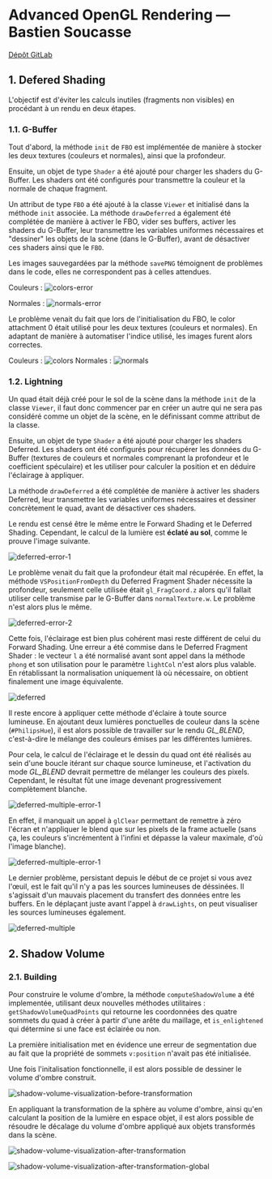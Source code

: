 # Advanced OpenGL Rendering — Bastien Soucasse

[Dépôt GitLab](https://gitlab.emi.u-bordeaux.fr/bsoucasse/sia-gl-renderer)

## 1. Defered Shading

L'objectif est d'éviter les calculs inutiles (fragments non visibles) en procédant à un rendu en deux étapes.

### 1.1. G-Buffer

Tout d'abord, la méthode `init` de `FBO` est implémentée de manière à stocker les deux textures (couleurs et normales), ainsi que la profondeur.

Ensuite, un objet de type `Shader` a été ajouté pour charger les shaders du G-Buffer. Les shaders ont été configurés pour transmettre la couleur et la normale de chaque fragment.

Un attribut de type `FBO` a été ajouté à la classe `Viewer` et initialisé dans la méthode `init` associée. La méthode `drawDeferred` a également été complétée de manière à activer le FBO, vider ses buffers, activer les shaders du G-Buffer, leur transmettre les variables uniformes nécessaires et "dessiner" les objets de la scène (dans le G-Buffer), avant de désactiver ces shaders ainsi que le `FBO`.

Les images sauvegardées par la méthode `savePNG` témoignent de problèmes dans le code, elles ne correspondent pas à celles attendues.

Couleurs : ![colors-error](images/colors-error.png)

Normales : ![normals-error](images/normals-error.png)

Le problème venait du fait que lors de l'initialisation du FBO, le color attachment 0 était utilisé pour les deux textures (couleurs et normales). En adaptant de manière à automatiser l'indice utilisé, les images furent alors correctes.

Couleurs : ![colors](images/colors.png)
Normales : ![normals](images/normals.png)

### 1.2. Lightning

Un quad était déjà créé pour le sol de la scène dans la méthode `init` de la classe `Viewer`, il faut donc commencer par en créer un autre qui ne sera pas considéré comme un objet de la scène, en le définissant comme attribut de la classe.

Ensuite, un objet de type `Shader` a été ajouté pour charger les shaders Deferred. Les shaders ont été configurés pour récupérer les données du G-Buffer (textures de couleurs et normales comprenant la profondeur et le coefficient spéculaire) et les utiliser pour calculer la position et en déduire l'éclairage à appliquer.

La méthode `drawDeferred` a été complétée de manière à activer les shaders Deferred, leur transmettre les variables uniformes nécessaires et dessiner concrètement le quad, avant de désactiver ces shaders.

Le rendu est censé être le même entre le Forward Shading et le Deferred Shading. Cependant, le calcul de la lumière est **éclaté au sol**, comme le prouve l'image suivante.

![deferred-error-1](images/deferred-error-1.gif)

Le problème venait du fait que la profondeur était mal récupérée. En effet, la méthode `VSPositionFromDepth` du Deferred Fragment Shader nécessite la profondeur, seulement celle utilisée était `gl_FragCoord.z` alors qu'il fallait utiliser celle transmise par le G-Buffer dans `normalTexture.w`. Le problème n'est alors plus le même.

![deferred-error-2](images/deferred-error-2.gif)

Cette fois, l'éclairage est bien plus cohérent masi reste différent de celui du Forward Shading. Une erreur a été commise dans le Deferred Fragment Shader : le vecteur `l` a été normalisé avant sont appel dans la méthode `phong` et son utilisation pour le paramètre `lightCol` n'est alors plus valable. En rétablissant la normalisation uniquement là où nécessaire, on obtient finalement une image équivalente.

![deferred](images/deferred.gif)

Il reste encore à appliquer cette méthode d'éclaire à toute source lumineuse. En ajoutant deux lumières ponctuelles de couleur dans la scène (`#PhilipsHue`), il est alors possible de travailler sur le rendu *GL_BLEND*, c'est-à-dire le mélange des couleurs émises par les différentes lumières.

Pour cela, le calcul de l'éclairage et le dessin du quad ont été réalisés au sein d'une boucle itérant sur chaque source lumineuse, et l'activation du mode *GL_BLEND* devrait permettre de mélanger les couleurs des pixels. Cependant, le résultat fût une image devenant progressivement complètement blanche.

![deferred-multiple-error-1](images/deferred-multiple-error-1.gif)

En effet, il manquait un appel à `glClear` permettant de remettre à zéro l'écran et n'appliquer le blend que sur les pixels de la frame actuelle (sans ça, les couleurs s'incrémentent à l'infini et dépasse la valeur maximale, d'où l'image blanche).

![deferred-multiple-error-1](images/deferred-multiple-error-2.gif)

Le dernier problème, persistant depuis le début de ce projet si vous avez l'œuil, est le fait qu'il n'y a pas les sources lumineuses de déssinées. Il s'agissait d'un mauvais placement du transfert des données entre les buffers. En le déplaçant juste avant l'appel à `drawLights`, on peut visualiser les sources lumineuses également.

![deferred-multiple](images/deferred-multiple.gif)

## 2. Shadow Volume

### 2.1. Building

Pour construire le volume d'ombre, la méthode `computeShadowVolume` a été implementée, utilisant deux nouvelles méthodes utilitaires : `getShadowVolumeQuadPoints` qui retourne les coordonnées des quatre sommets du quad à créer à partir d'une arête du maillage, et `is_enlightened` qui détermine si une face est éclairée ou non.

La première initialisation met en évidence une erreur de segmentation due au fait que la propriété de sommets `v:position` n'avait pas été initialisée.

Une fois l'initalisation fonctionnelle, il est alors possible de dessiner le volume d'ombre construit.

![shadow-volume-visualization-before-transformation](images/shadow-volume-visualization-before-transformation.png)

En appliquant la transformation de la sphère au volume d'ombre, ainsi qu'en calculant la position de la lumière en espace objet, il est alors possible de résoudre le décalage du volume d'ombre appliqué aux objets transformés dans la scène. 

![shadow-volume-visualization-after-transformation](images/shadow-volume-visualization-after-transformation.png)

![shadow-volume-visualization-after-transformation-global](images/shadow-volume-visualization-after-transformation-global.png)
